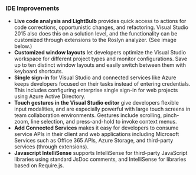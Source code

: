 ### IDE Improvements

- **Live code analysis and LightBulb** provides quick access to actions for code corrections, opportunistic changes, and refactoring. Visual Studio 2015 also does this on a solution level, and the functionality can be customized through extensions to the Roslyn analyzer. (See image below.)
- **Customized window layouts** let developers optimize the Visual Studio workspace for different project types and monitor configurations. Save up to ten distinct window layouts and easily switch between them with keyboard shortcuts.
- **Single sign-in** for Visual Studio and connected services like Azure keeps developers focused on their tasks instead of entering credentials. This includes configuring enterprise single sign-in for web projects using Azure Active Directory.
- **Touch gestures in the Visual Studio editor** give developers flexible input modalities, and are especially powerful with large touch screens in team collaboration environments. Gestures include scrolling, pinch-zoom, line selection, and press-and-hold to invoke context menus.
- **Add Connected Services** makes it easy for developers to consume service APIs in their client and web applications including Microsoft Services such as Office 365 APIs, Azure Storage, and third-party services (through extensions).
- **Javascript IntelliSense** supports IntelliSense for third-party JavaScript libraries using standard JsDoc comments, and IntelliSense for libraries based on Require.js.

<Image>
